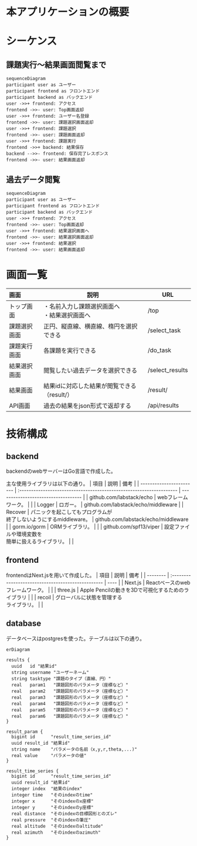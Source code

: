 # 本アプリケーションの概要
# シーケンス 
## 課題実行〜結果画面閲覧まで
```mermaid
sequenceDiagram
participant user as ユーザー
participant frontend as フロントエンド
participant backend as バックエンド
user ->>+ frontend: アクセス
frontend ->>- user: Top画面返却
user ->>+ frontend: ユーザー名登録
frontend ->>- user: 課題選択画面返却
user ->>+ frontend: 課題選択
frontend ->>- user: 課題画面返却
user ->>+ frontend: 課題実行
frontend ->>+ backend: 結果保存
backend -->>- frontend: 保存完了レスポンス
frontend ->>- user: 結果画面返却
```
## 過去データ閲覧 
```mermaid
sequenceDiagram
participant user as ユーザー
participant frontend as フロントエンド
participant backend as バックエンド
user ->>+ frontend: アクセス
frontend ->>- user: Top画面返却
user ->>+ frontend: 結果選択画面へ 
frontend ->>- user: 結果選択画面返却
user ->>+ frontend: 結果選択
frontend ->>- user: 結果画面返却
```
# 画面一覧
| 画面         | 説明                                            | URL             |
| :----------- | ----------------------------------------------- | --------------- |
| トップ画面   | ・名前入力し課題選択画面へ<br>・結果選択画面へ  | /top            |
| 課題選択画面 | 正円、縦直線、横直線、楕円を選択できる          | /select_task    |
| 課題実行画面 | 各課題を実行できる                              | /do_task        |
| 結果選択画面 | 閲覧したい過去データを選択できる                | /select_results |
| 結果画面     | 結果idに対応した結果が閲覧できる（result/<id>） | /result/<id>    |
| API画面      | 過去の結果をjson形式で返却する                  | /api/results    |

# 技術構成
## backend
backendのwebサーバーはGo言語で作成した。

主な使用ライブラリは以下の通り。
| 項目                     | 説明                                                                 | 備考                                |
| ------------------------ | :------------------------------------------------------------------- | ----------------------------------- |
| github.com/labstack/echo | webフレームワーク。                                                  |                                     |
| Logger                   | ロガー。                                                             | github.com/labstack/echo/middleware |
| Recover                  | パニックを起こしてもプログラムが<br>終了しないようにするmiddleware。 | github.com/labstack/echo/middleware |
| gorm.io/gorm             | ORMライブラリ。                                                      |                                     |
| github.com/spf13/viper   | 設定ファイルや環境変数を<br>簡単に扱えるライブラリ。                 |                                     |

## frontend
frontendはNext.jsを用いて作成した。
| 項目     | 説明                                               | 備考 |
| -------- | :------------------------------------------------- | ---- |
| Next.js  | Reactベースのwebフレームワーク。                   |      |
| three.js | Apple Pencilの動きを3Dで可視化するためのライブラリ |      |
| recoil   | グローバルに状態を管理する<br>ライブラリ。         |      |

## database
データベースはpostgresを使った。テーブルは以下の通り。
```mermaid
erDiagram

results {
  uuid   id "結果id"
  string username "ユーザーネーム"
  string tasktype "課題のタイプ（直線、円）" 
  real   param1   "課題図形のパラメータ（座標など）"
  real   param2   "課題図形のパラメータ（座標など）" 
  real   param3   "課題図形のパラメータ（座標など）"
  real   param4   "課題図形のパラメータ（座標など）"
  real   param5   "課題図形のパラメータ（座標など）"
  real   param6   "課題図形のパラメータ（座標など）"
}

result_param {
  bigint id      "result_time_series_id"
  uuid result_id "結果id"
  string name    "パラメータの名前（x,y,r,theta,...)"
  real value     "パラメータの値"
}

result_time_series {
  bigint id      "result_time_series_id"
  uuid result_id "結果id"
  integer index  "結果のindex"
  integer time   "そのindexのtime"
  integer x      "そのindexのx座標"
  integer y      "そのindexのy座標"
  real distance  "そのindexの目標図形とのズレ" 
  real pressure  "そのindexの筆圧" 
  real altitude  "そのindexのaltitude" 
  real azimuth   "そのindexのazimuth" 
}
```


